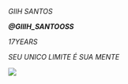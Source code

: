 _GIIH SANTOS_

_**@GIIIH_SANTOOSS**_ 

_17YEARS_

_SEU UNICO LIMITE É SUA MENTE_

![](https://media.tenor.com/_dWcTrS8zmwAAAAC/e46-msport.gif)
